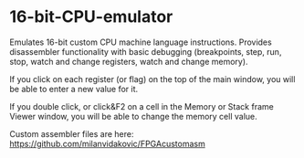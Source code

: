 # 16-bit-CPU-emulator
Emulates 16-bit custom CPU machine language instructions.
Provides disassembler functionality with basic debugging (breakpoints, step, run, stop, watch and change registers, watch and change memory).

If you click on each register (or flag) on the top of the main window, you will be able to enter a new value for it.

If you double click, or click&F2 on a cell in the Memory or Stack frame Viewer window, you will be able to change the memory cell value.

Custom assembler files are here: https://github.com/milanvidakovic/FPGAcustomasm
  